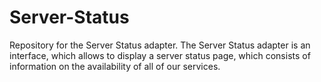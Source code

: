 # Server-Status
Repository for the Server Status adapter. The Server Status adapter is an interface, which allows to display a server status page, which consists of information on the availability of all of our services.
